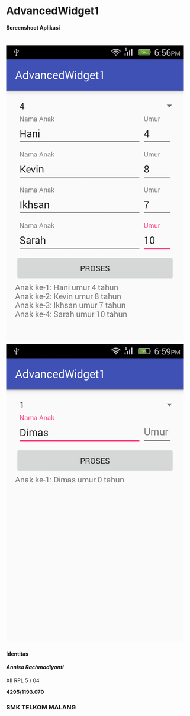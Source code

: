 # AdvancedWidget1
#### Screenshoot Aplikasi
![Screenshot1](Screenshot_2016-10-02-18-57-00.png)
![Screenshot2](Screenshot_2016-10-02-18-59-07.png)
===

#### Identitas
#### *Annisa Rachmadiyanti*
XII RPL 5 / 04

**4295/1193.070**
### SMK TELKOM MALANG

